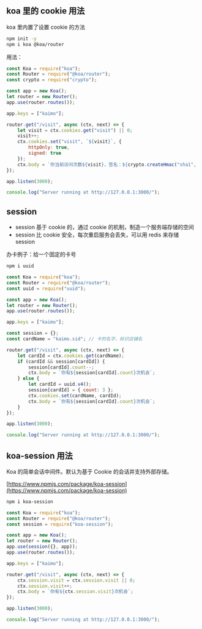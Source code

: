 ## koa 里的 cookie 用法

koa 里内置了设置 cookie 的方法

```bash
npm init -y
npm i koa @koa/router
```

用法：

```js
const Koa = require("koa");
const Router = require("@koa/router");
const crypto = require("crypto");

const app = new Koa();
let router = new Router();
app.use(router.routes());

app.keys = ["kaimo"];

router.get("/visit", async (ctx, next) => {
    let visit = ctx.cookies.get("visit") || 0;
    visit++;
    ctx.cookies.set("visit", `${visit}`, {
        httpOnly: true,
        signed: true
    });
    ctx.body = `你当前访问次数${visit}，签名：${crypto.createHmac("sha1", "kaimo").update(`visit=${visit}`).digest("base64")}`;
});

app.listen(3000);

console.log("Server running at http://127.0.0.1:3000/");
```

## session

- session 基于 cookie 的，通过 cookie 的机制，制造一个服务端存储的空间
- session 比 cookie 安全，每次重启服务会丢失，可以用 redis 来存储 session

办卡例子：给一个固定的卡号

```bash
npm i uuid
```

```js
const Koa = require("koa");
const Router = require("@koa/router");
const uuid = require("uuid");

const app = new Koa();
let router = new Router();
app.use(router.routes());

app.keys = ["kaimo"];

const session = {};
const cardName = "kaimo.sid"; // 卡的名字，标识店铺名

router.get("/visit", async (ctx, next) => {
    let cardId = ctx.cookies.get(cardName);
    if (cardId && session[cardId]) {
        session[cardId].count--;
        ctx.body = `你有${session[cardId].count}次机会`;
    } else {
        let cardId = uuid.v4();
        session[cardId] = { count: 3 };
        ctx.cookies.set(cardName, cardId);
        ctx.body = `你有${session[cardId].count}次机会`;
    }
});

app.listen(3000);

console.log("Server running at http://127.0.0.1:3000/");
```

## koa-session 用法

Koa 的简单会话中间件。默认为基于 Cookie 的会话并支持外部存储。

[https://www.npmjs.com/package/koa-session](https://www.npmjs.com/package/koa-session)

```bash
npm i koa-session
```

```js
const Koa = require("koa");
const Router = require("@koa/router");
const session = require("koa-session");

const app = new Koa();
let router = new Router();
app.use(session({}, app));
app.use(router.routes());

app.keys = ["kaimo"];

router.get("/visit", async (ctx, next) => {
    ctx.session.visit = ctx.session.visit || 0;
    ctx.session.visit++;
    ctx.body = `你有${ctx.session.visit}次机会`;
});

app.listen(3000);

console.log("Server running at http://127.0.0.1:3000/");
```
